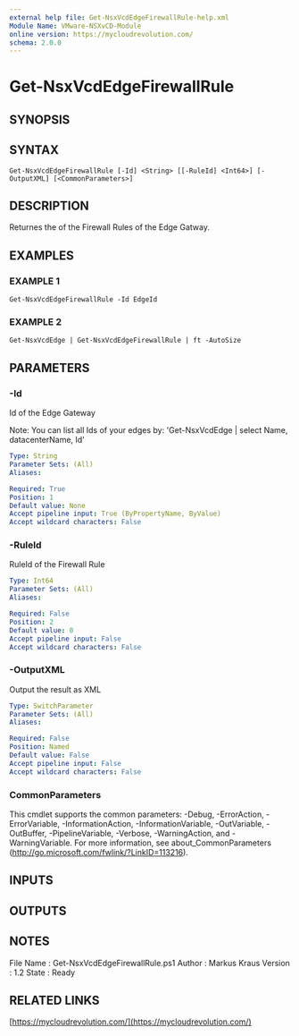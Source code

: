 ```yaml
---
external help file: Get-NsxVcdEdgeFirewallRule-help.xml
Module Name: VMware-NSXvCD-Module
online version: https://mycloudrevolution.com/
schema: 2.0.0
---
```


# Get-NsxVcdEdgeFirewallRule

## SYNOPSIS

## SYNTAX

```
Get-NsxVcdEdgeFirewallRule [-Id] <String> [[-RuleId] <Int64>] [-OutputXML] [<CommonParameters>]
```

## DESCRIPTION
Returnes the of the Firewall Rules of the Edge Gatway.

## EXAMPLES

### EXAMPLE 1
```
Get-NsxVcdEdgeFirewallRule -Id EdgeId
```

### EXAMPLE 2
```
Get-NsxVcdEdge | Get-NsxVcdEdgeFirewallRule | ft -AutoSize
```

## PARAMETERS

### -Id
Id of the Edge Gateway

Note:
You can list all Ids of your edges by: 'Get-NsxVcdEdge | select Name, datacenterName, Id'

```yaml
Type: String
Parameter Sets: (All)
Aliases:

Required: True
Position: 1
Default value: None
Accept pipeline input: True (ByPropertyName, ByValue)
Accept wildcard characters: False
```

### -RuleId
RuleId of the Firewall Rule

```yaml
Type: Int64
Parameter Sets: (All)
Aliases:

Required: False
Position: 2
Default value: 0
Accept pipeline input: False
Accept wildcard characters: False
```

### -OutputXML
Output the result as XML

```yaml
Type: SwitchParameter
Parameter Sets: (All)
Aliases:

Required: False
Position: Named
Default value: False
Accept pipeline input: False
Accept wildcard characters: False
```

### CommonParameters
This cmdlet supports the common parameters: -Debug, -ErrorAction, -ErrorVariable, -InformationAction, -InformationVariable, -OutVariable, -OutBuffer, -PipelineVariable, -Verbose, -WarningAction, and -WarningVariable.
For more information, see about_CommonParameters (http://go.microsoft.com/fwlink/?LinkID=113216).

## INPUTS

## OUTPUTS

## NOTES
File Name  : Get-NsxVcdEdgeFirewallRule.ps1
Author     : Markus Kraus
Version    : 1.2
State      : Ready

## RELATED LINKS

[https://mycloudrevolution.com/](https://mycloudrevolution.com/)

